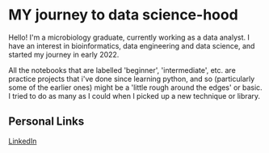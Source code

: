 # MY journey to data science-hood

Hello! I'm a microbiology graduate, currently working as a data analyst. I have an interest in bioinformatics, data engineering and data science, and started my journey in early 2022.

All the notebooks that are labelled 'beginner', 'intermediate', etc. are practice projects that i've done since learning python, and so (particularly some of the earlier ones) might be a 'little rough around the edges' or basic. I tried to do as many as I could when I picked up a new technique or library. 


## Personal Links

[LinkedIn](https://www.linkedin.com/in/jack-murray-7534131b3/)
